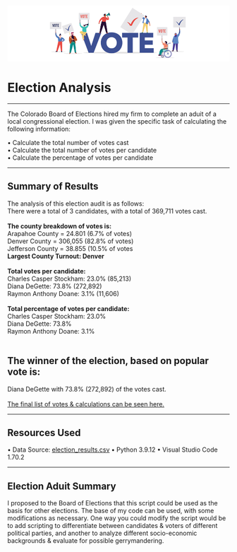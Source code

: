 <img src="https://github.com/meggrooms/Election_Analysis/blob/main/resources/vote%20header.png">

# Election Analysis
---------------------------
The Colorado Board of Elections hired my firm to complete an aduit of a local congressional election. I was given the specific task of calculating the following information:
     
• Calculate the total number of votes cast<BR>
• Calculate the total number of votes per candidate<BR>
• Calculate the percentage of votes per candidate<BR>

-------------------------
## Summary of Results
The analysis of this election audit is as follows:<BR>
There were a total of 3 candidates, with a total of 369,711 votes cast.<BR>
     <BR>
**The county breakdown of votes is:**<br>
Arapahoe County = 24.801 (6.7% of votes)<br>
Denver County = 306,055 (82.8% of votes)<br>
Jefferson County = 38.855 (10.5% of votes<br>
**Largest County Turnout: Denver**          
  <br>
**Total votes per candidate:**<BR>
Charles Casper Stockham: 23.0% (85,213)<BR>
Diana DeGette: 73.8% (272,892)<BR>
Raymon Anthony Doane: 3.1% (11,606)<BR>
      <br>
**Total percentage of votes per candidate:**<br>
Charles Casper Stockham: 23.0%<BR>
Diana DeGette: 73.8% <BR>
Raymon Anthony Doane: 3.1% <BR>
          <BR>   

## **The winner of the election, based on popular vote is:**<BR>
Diana DeGette with 73.8% (272,892) of the votes cast.
<BR>
<BR>
<a href="https://github.com/meggrooms/Election_Analysis/blob/main/election_winner">The final list of votes & calculations can be seen here.</a>


----------------------          

## Resources Used
• Data Source: <a href="https://github.com/meggrooms/Election_Analysis/blob/main/resources/election_results.csv">election_results.csv</a>
• Python 3.9.12
• Visual Studio Code 1.70.2
          
----------------------
        
## Election Aduit Summary
          
I proposed to the Board of Elections that this script could be used as the basis for other elections. The base of my code can be used, with some modifications as necessary. One way you could modify the script would be to add scripting to differentiate between candidates & voters of different political parties, and another to analyze different socio-economic backgrounds & evaluate for possible gerrymandering.
          <br>
      

